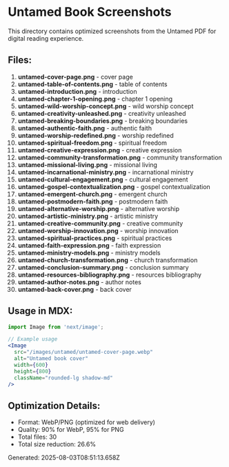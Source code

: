 # Untamed Book Screenshots

This directory contains optimized screenshots from the Untamed PDF for digital reading experience.

## Files:

1. **untamed-cover-page.png** - cover page
2. **untamed-table-of-contents.png** - table of contents
3. **untamed-introduction.png** - introduction
4. **untamed-chapter-1-opening.png** - chapter 1 opening
5. **untamed-wild-worship-concept.png** - wild worship concept
6. **untamed-creativity-unleashed.png** - creativity unleashed
7. **untamed-breaking-boundaries.png** - breaking boundaries
8. **untamed-authentic-faith.png** - authentic faith
9. **untamed-worship-redefined.png** - worship redefined
10. **untamed-spiritual-freedom.png** - spiritual freedom
11. **untamed-creative-expression.png** - creative expression
12. **untamed-community-transformation.png** - community transformation
13. **untamed-missional-living.png** - missional living
14. **untamed-incarnational-ministry.png** - incarnational ministry
15. **untamed-cultural-engagement.png** - cultural engagement
16. **untamed-gospel-contextualization.png** - gospel contextualization
17. **untamed-emergent-church.png** - emergent church
18. **untamed-postmodern-faith.png** - postmodern faith
19. **untamed-alternative-worship.png** - alternative worship
20. **untamed-artistic-ministry.png** - artistic ministry
21. **untamed-creative-community.png** - creative community
22. **untamed-worship-innovation.png** - worship innovation
23. **untamed-spiritual-practices.png** - spiritual practices
24. **untamed-faith-expression.png** - faith expression
25. **untamed-ministry-models.png** - ministry models
26. **untamed-church-transformation.png** - church transformation
27. **untamed-conclusion-summary.png** - conclusion summary
28. **untamed-resources-bibliography.png** - resources bibliography
29. **untamed-author-notes.png** - author notes
30. **untamed-back-cover.png** - back cover

## Usage in MDX:

```jsx
import Image from 'next/image';

// Example usage
<Image 
  src="/images/untamed/untamed-cover-page.webp" 
  alt="Untamed book cover" 
  width={600} 
  height={800} 
  className="rounded-lg shadow-md" 
/>
```

## Optimization Details:

- Format: WebP/PNG (optimized for web delivery)
- Quality: 90% for WebP, 95% for PNG
- Total files: 30
- Total size reduction: 26.6%

Generated: 2025-08-03T08:51:13.658Z
